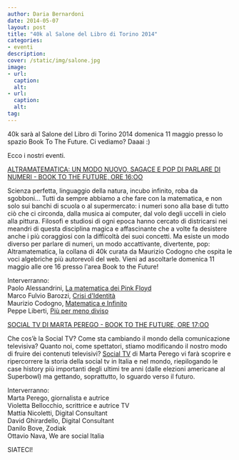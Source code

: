 ```yaml
---
author: Daria Bernardoni
date: 2014-05-07
layout: post
title: "40k al Salone del Libro di Torino 2014"
categories:
- eventi
description:
cover: /static/img/salone.jpg
image: 
- url:
  caption:
  alt:
- url:
  caption:
  alt:
tag:
---
```

40k sarà al Salone del Libro di Torino 2014 domenica 11 maggio presso lo spazio Book To The Future. Ci vediamo? Daaai :)

Ecco i nostri eventi. 

[ALTRAMATEMATICA: UN MODO NUOVO, SAGACE E POP DI PARLARE DI NUMERI - BOOK TO THE FUTURE, ORE 16:OO](http://www.salonelibro.it/it/programma/details/5526-Altramatematica-un-modo-nuovo-sagace-e-pop-di-parlare-di-numeri.html)

Scienza perfetta, linguaggio della natura, incubo infinito, roba da sgobboni… Tutti da sempre abbiamo a che fare con la matematica, e non solo sui banchi di scuola o al supermercato: i numeri sono alla base di tutto ciò che ci circonda, dalla musica ai computer, dal volo degli uccelli in cielo alla pittura.
Filosofi e studiosi di ogni epoca hanno cercato di districarsi nei meandri di questa disciplina magica e affascinante che a volte fa desistere anche i più coraggiosi con la difficoltà dei suoi concetti. Ma esiste un modo diverso per parlare di numeri, un modo accattivante, divertente, pop: Altramatematica, la collana di 40k curata da Maurizio Codogno che ospita le voci algebriche più autorevoli del web. Vieni ad ascoltarle domenica 11 maggio alle ore 16 presso l'area Book to the Future!

Interverranno:<br>
Paolo Alessandrini, [La matematica dei Pink Floyd](http://40k.it/books/collection/altramatematica/20130123_la_matematica_dei_pink_floyd.html)<br>
Marco Fulvio Barozzi, [Crisi d'Identità](http://40k.it/books/collection/altramatematica/20140328_crisi_identita.html)<br>
Maurizio Codogno, [Matematica e Infinito](http://40k.it/books/collection/altramatematica/20131212_matematica_e_infinto.html)<br>
Peppe Liberti, [Più per meno diviso](http://40k.it/books/collection/altramatematica/20131218_piu_per_meno_diviso.html)


[SOCIAL TV DI MARTA PEREGO - BOOK TO THE FUTURE, ORE 17:OO](http://www.salonelibro.it/it/programma/details/5516-Social-TV-Marta-Perego-racconta-il-rivoluzionario-incontro-tra-televisione-e-social-network.html)

Che cos’è la Social TV? Come sta cambiando il mondo della comunicazione televisiva? Quanto noi, come spettatori, stiamo modificando il nostro modo di fruire dei contenuti televisivi? [Social TV](http://40k.it/books/collection/bees/20140302_social_tv.html) di Marta Perego vi farà scoprire e ripercorrere la storia della social tv in Italia e nel mondo, riepilogando le case history più importanti degli ultimi tre anni (dalle elezioni americane al Superbowl) ma gettando, soprattutto, lo sguardo verso il futuro.

Interverranno:<br>
Marta Perego, giornalista e autrice<br>
Violetta Bellocchio, scrittrice e autrice TV<br>
Mattia Nicoletti, Digital Consultant<br>
David Ghirardello, Digital Consultant<br>
Danilo Bove, Zodiak<br>
Ottavio Nava, We are social Italia

SIATECI! 
